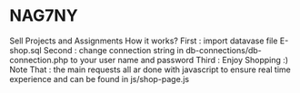 # NAG7NY
Sell Projects and Assignments 
How it works?
First  : import datavase file E-shop.sql
Second : change connection string in db-connections/db-connection.php to your user name and password
Third  : Enjoy Shopping :)
Note That : the main requests all ar done with javascript to ensure real time experience and can be found in js/shop-page.js
